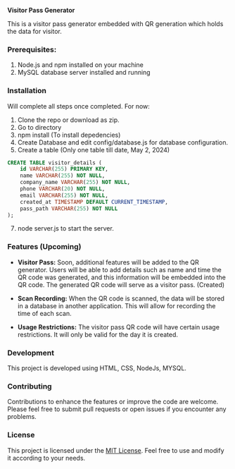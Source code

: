 **Visitor Pass Generator**

This is a visitor pass generator embedded with QR generation which holds the data for visitor.

### Prerequisites: 
1. Node.js and npm installed on your machine
2. MySQL database server installed and running

### Installation

Will complete all steps  once completed. 
For now: 
1. Clone the repo or download as zip. 
2. Go to directory
3. npm install (To install depedencies)
4. Create Database and edit config/database.js for database configuration.
5. Create a table (Only one table till date, May 2, 2024)
```sql
CREATE TABLE visitor_details (
    id VARCHAR(255) PRIMARY KEY,
    name VARCHAR(255) NOT NULL,
    company_name VARCHAR(255) NOT NULL,
    phone VARCHAR(20) NOT NULL,
    email VARCHAR(255) NOT NULL,
    created_at TIMESTAMP DEFAULT CURRENT_TIMESTAMP,
    pass_path VARCHAR(255) NOT NULL
);
```
7. node server.js to start the server. 

### Features (Upcoming)

- **Visitor Pass:** Soon, additional features will be added to the QR generator. Users will be able to add details such as name and time the QR code was generated, and this information will be embedded into the QR code. The generated QR code will serve as a visitor pass. (Created) 
  
- **Scan Recording:** When the QR code is scanned, the data will be stored in a database in another application. This will allow for recording the time of each scan.

- **Usage Restrictions:** The visitor pass QR code will have certain usage restrictions. It will only be valid for the day it is created.

### Development

This project is developed using HTML, CSS, NodeJs, MYSQL. 

### Contributing

Contributions to enhance the features or improve the code are welcome. Please feel free to submit pull requests or open issues if you encounter any problems.

### License

This project is licensed under the [MIT License](LICENSE). Feel free to use and modify it according to your needs.
